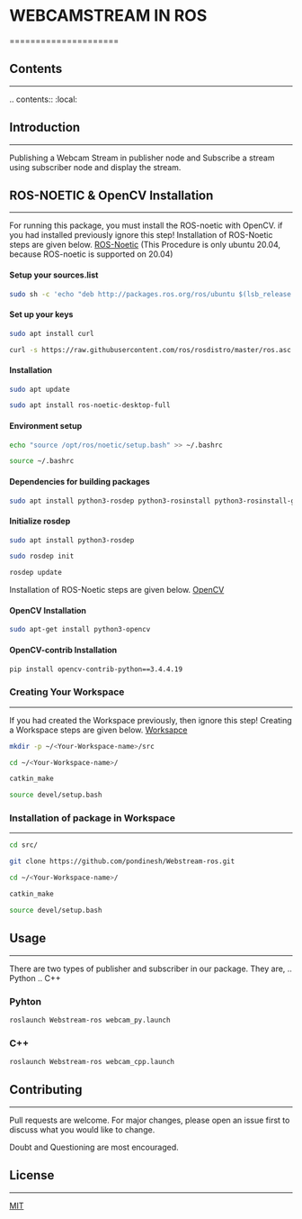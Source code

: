 # WEBCAMSTREAM IN ROS
=====================

## Contents
-----------

.. contents::
   :local:

## Introduction
---------------

Publishing a Webcam Stream in publisher node and Subscribe a stream using subscriber node and display the stream.

## ROS-NOETIC & OpenCV Installation
-----------------------------------

For running this package, you must install the ROS-noetic with OpenCV.
if you had installed previously ignore this step!
Installation of ROS-Noetic steps are given below. [ROS-Noetic](http://wiki.ros.org/noetic/Installation/Ubuntu/)
(This Procedure is only ubuntu 20.04, because ROS-noetic is supported on 20.04)

#### Setup your sources.list

```bash
sudo sh -c 'echo "deb http://packages.ros.org/ros/ubuntu $(lsb_release -sc) main" > /etc/apt/sources.list.d/ros-latest.list'
```

#### Set up your keys

```bash
sudo apt install curl
```

```bash
curl -s https://raw.githubusercontent.com/ros/rosdistro/master/ros.asc | sudo apt-key add -
```

#### Installation

```bash
sudo apt update
```

```bash
sudo apt install ros-noetic-desktop-full
```

#### Environment setup

```bash
echo "source /opt/ros/noetic/setup.bash" >> ~/.bashrc
```

```bash
source ~/.bashrc
```

#### Dependencies for building packages

```bash
sudo apt install python3-rosdep python3-rosinstall python3-rosinstall-generator python3-wstool build-essential
```

#### Initialize rosdep

```bash
sudo apt install python3-rosdep
```

```bash
sudo rosdep init
```

```bash
rosdep update
```

Installation of ROS-Noetic steps are given below. [OpenCV](https://docs.opencv.org/4.x/d2/de6/tutorial_py_setup_in_ubuntu.html)

#### OpenCV Installation

```bash
sudo apt-get install python3-opencv
```

#### OpenCV-contrib Installation

```bash
pip install opencv-contrib-python==3.4.4.19
```

### Creating Your Workspace
---------------------------

If you had created the Workspace previously, then ignore this step!
Creating a Workspace steps are given below. [Worksapce](http://wiki.ros.org/catkin/Tutorials/create_a_workspace)

```bash
mkdir -p ~/<Your-Workspace-name>/src
```

```bash
cd ~/<Your-Workspace-name>/
```

```bash
catkin_make
```

```bash
source devel/setup.bash
```

### Installation of package in Workspace
----------------------------------------

```bash
cd src/
```

```bash
git clone https://github.com/pondinesh/Webstream-ros.git
```

```bash
cd ~/<Your-Workspace-name>/
```

```bash
catkin_make
```

```bash
source devel/setup.bash
```

## Usage
--------

There are two types of publisher and subscriber in our package. They are,
	.. Python
	.. C++

### Pyhton

```bash
roslaunch Webstream-ros webcam_py.launch
```

### C++

```bash
roslaunch Webstream-ros webcam_cpp.launch
```

## Contributing
---------------

Pull requests are welcome. For major changes, please open an issue first to discuss what you would like to change.

Doubt and Questioning are most encouraged.

## License
----------

[MIT](https://choosealicense.com/licenses/mit/)
